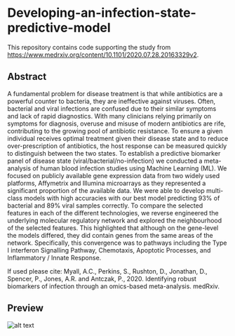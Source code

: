 # Developing-an-infection-state-predictive-model

This repository contains code supporting the study from https://www.medrxiv.org/content/10.1101/2020.07.28.20163329v2. 

## Abstract

A fundamental problem for disease treatment is that while antibiotics are a powerful counter to bacteria, they are ineffective against viruses. Often, bacterial and viral infections are confused due to their similar symptoms and lack of rapid diagnostics. With many clinicians relying primarily on symptoms for diagnosis, overuse and misuse of modern antibiotics are rife, contributing to the growing pool of antibiotic resistance. To ensure a given individual receives optimal treatment given their disease state and to reduce over-prescription of antibiotics, the host response can be measured quickly to distinguish between the two states. To establish a predictive biomarker panel of disease state (viral/bacterial/no-infection) we conducted a meta-analysis of human blood infection studies using Machine Learning (ML). We focused on publicly available gene expression data from two widely used platforms, Affymetrix and Illumina microarrays as they represented a significant proportion of the available data. We were able to develop multi-class models with high accuracies with our best model predicting 93% of bacterial and 89% viral samples correctly. To compare the selected features in each of the different technologies, we reverse engineered the underlying molecular regulatory network and explored the neighbourhood of the selected features. This highlighted that although on the gene-level the models differed, they did contain genes from the same areas of the network. Specifically, this convergence was to pathways including the Type I interferon Signalling Pathway, Chemotaxis, Apoptotic Processes, and Inflammatory / Innate Response. 

If used please cite: Myall, A.C., Perkins, S., Rushton, D., Jonathan, D., Spencer, P., Jones, A.R. and Antczak, P., 2020. Identifying robust biomarkers of infection through an omics-based meta-analysis. medRxiv.

## Preview

![alt text](https://raw.githubusercontent.com/ashm97/Developing-an-infection-state-predictive-model/main/images/preview_batch_pca.png)
